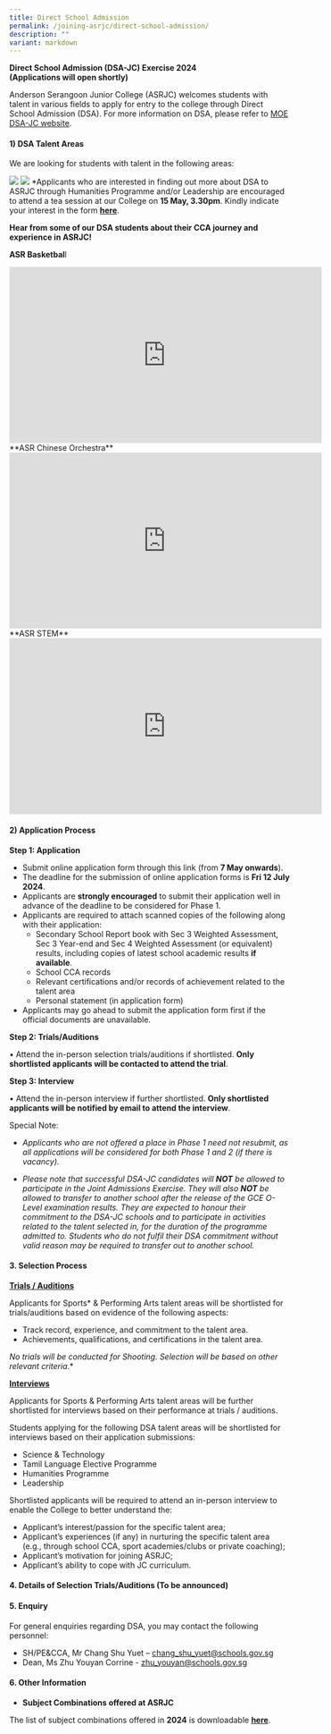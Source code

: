 ```yaml
---
title: Direct School Admission
permalink: /joining-asrjc/direct-school-admission/
description: ""
variant: markdown
---
```

**Direct School Admission (DSA-JC) Exercise 2024  
(Applications will open shortly)**

Anderson Serangoon Junior College (ASRJC) welcomes students with talent in various fields to apply for entry to the college through Direct School Admission (DSA). For more information on DSA, please refer to [MOE DSA-JC website](about:blank).

#### 1) DSA Talent Areas


We are looking for students with talent in the following areas:

![](/images/newdsatalentarea1b.png)
![](/images/newdsatalentarea2d.png)
*Applicants who are interested in finding out more about DSA to ASRJC through Humanities Programme and/or Leadership are encouraged to attend a tea session at our College on **15 May, 3.30pm**. Kindly indicate your interest in the form **[here](https://go.gov.sg/asrdsatea2024)**.
	 
	 
	 
**Hear from some of our DSA students about their CCA journey and experience in ASRJC!**

**ASR Basketbal**l
<iframe allowfullscreen="" allow="accelerometer; autoplay; clipboard-write; encrypted-media; gyroscope; picture-in-picture; web-share" frameborder="0" title="YouTube video player" src="https://www.youtube.com/embed/eqW6CyNXKtw?si=DxnOZIvqz5nE2Hsm" height="315" width="560"></iframe>
**ASR Chinese Orchestra**
<iframe allowfullscreen="" allow="accelerometer; autoplay; clipboard-write; encrypted-media; gyroscope; picture-in-picture; web-share" frameborder="0" title="YouTube video player" src="https://www.youtube.com/embed/RcIvI2Hq4LI?si=gip735TmRxldRwzM" height="315" width="560"></iframe>
**ASR STEM**
<iframe allowfullscreen="" allow="accelerometer; autoplay; clipboard-write; encrypted-media; gyroscope; picture-in-picture; web-share" frameborder="0" title="YouTube video player" src="https://www.youtube.com/embed/1MkEvnvvVrM?si=NvSRfCpsZda8nSDO" height="315" width="560"></iframe>



#### 2)	Application Process 


**Step 1: Application**

*   Submit online application form through this link (from **7 May onwards**). 
*   The deadline for the submission of online application forms is **Fri 12 July 2024**. 
*   Applicants are **strongly encouraged** to submit their application well in advance of the deadline to be considered for Phase 1. 
*   Applicants are required to attach scanned copies of the following along with their application:
	* Secondary School Report book with Sec 3 Weighted Assessment, Sec 3 Year-end and Sec 4 Weighted Assessment (or equivalent) results, including copies of latest school academic results **if available**.
	* School CCA records
	* Relevant certifications and/or records of achievement related to the talent area
	* Personal statement (in application form) 
* Applicants may go ahead to submit the application form first if the official documents are unavailable.



**Step 2: Trials/Auditions** 

•	Attend the in-person selection trials/auditions if shortlisted. **Only shortlisted applicants will be contacted to attend the trial**. 

**Step 3: Interview** 

•	Attend the in-person interview if further shortlisted. **Only shortlisted applicants will be notified by email to attend the interview**. 

Special Note:

* *Applicants who are not offered a place in Phase 1 need not resubmit, as all applications will be considered for both Phase 1 and 2 (if there is vacancy).*

* *Please note that successful DSA-JC candidates will **NOT** be allowed to participate in the Joint Admissions Exercise. They will also **NOT** be allowed to transfer to another school after the release of the GCE O-Level examination results. They are expected to honour their commitment to the DSA-JC schools and to participate in activities related to the talent selected in, for the duration of the programme admitted to. Students who do not fulfil their DSA commitment without valid reason may be required to transfer out to another school.*


#### 3. Selection Process

**<u>Trials / Auditions</u>**

Applicants for Sports\* &amp; Performing Arts talent areas will be shortlisted for trials/auditions based on evidence of the following aspects:

*   Track record, experience, and commitment to the talent area.
*   Achievements, qualifications, and certifications in the talent area.

*No trials will be conducted for Shooting. Selection will be based on other relevant criteria*.*

**<u>Interviews</u>**

Applicants for Sports &amp; Performing Arts talent areas will be further shortlisted for interviews based on their performance at trials / auditions.

Students applying for the following DSA talent areas will be shortlisted for interviews based on their application submissions:

*   Science &amp; Technology
*   Tamil Language Elective Programme
*   Humanities Programme
*   Leadership

Shortlisted applicants will be required to attend an in-person interview to enable the College to better understand the:

*   Applicant’s interest/passion for the specific talent area;
*   Applicant’s experiences (if any) in nurturing the specific talent area (e.g., through school CCA, sport academies/clubs or private coaching);
*   Applicant’s motivation for joining ASRJC;
*   Applicant’s ability to cope with JC curriculum.

#### 4.  Details of Selection Trials/Auditions (To be announced)


#### 5.  Enquiry
    
For general enquiries regarding DSA, you may contact the following personnel:

*   SH/PE&amp;CCA, Mr Chang Shu Yuet – chang_shu_yuet@schools.gov.sg
*   Dean, Ms Zhu Youyan Corrine - zhu_youyan@schools.gov.sg

#### 6.  Other Information

*   **Subject Combinations offered at ASRJC**

The list of subject combinations offered in **2024** is downloadable **[here](https://www.asrjc.moe.edu.sg/files/Subject_Combination_List_2024.pdf)**.